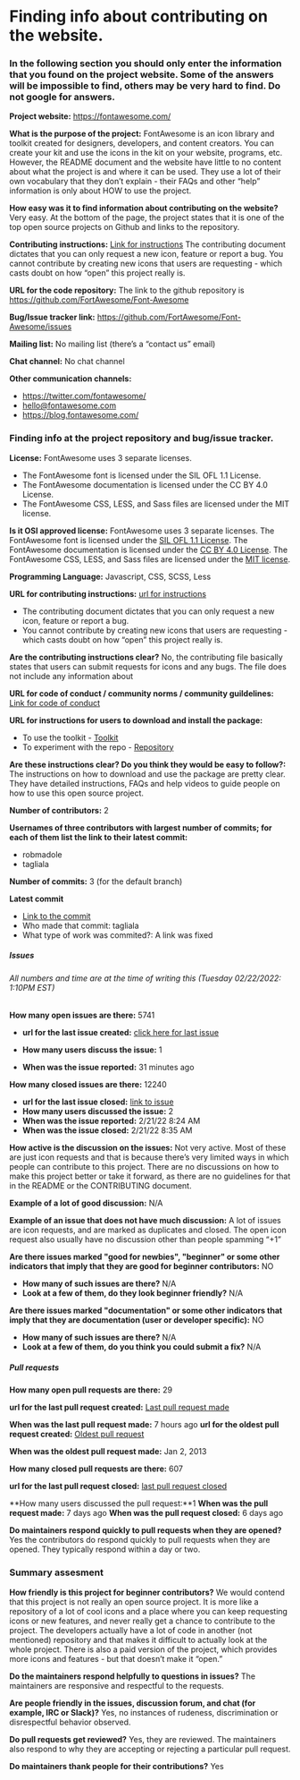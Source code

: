 # Finding info about contributing on the website.

### In the following section you should only enter the information that you found on the project website. Some of the answers will be impossible to find, others may be very hard to find. Do not google for answers.

**Project website:** https://fontawesome.com/

**What is the purpose of the project:** FontAwesome is an icon library and toolkit created for designers, developers, and content creators. You can create your kit and use the icons in the kit on your website, programs, etc. However, the README document and the website have little to no content about what the project is and where it can be used. They use a lot of their own vocabulary that they don’t explain - their FAQs and other “help” information is only about HOW to use the project. 

**How easy was it to find information about contributing on the website?** Very easy. At the bottom of the page, the project states that it is one of the top open source projects on Github and links to the repository.  

**Contributing instructions:**
[Link for instructions](https://github.com/FortAwesome/Font-Awesome/blob/6.x/CONTRIBUTING.md)
The contributing document dictates that you can only request a new icon, feature or report a bug. 
You cannot contribute by creating new icons that users are requesting - which casts doubt on how “open” this project really is. 

**URL for the code repository:** The link to the github repository is https://github.com/FortAwesome/Font-Awesome

**Bug/Issue tracker link:** https://github.com/FortAwesome/Font-Awesome/issues

**Mailing list:** No mailing list (there’s a “contact us” email)

**Chat channel:** No chat channel

**Other communication channels:** 
* https://twitter.com/fontawesome/
* hello@fontawesome.com
* https://blog.fontawesome.com/



### Finding info at the project repository and bug/issue tracker.

**License:** FontAwesome uses 3 separate licenses. 
* The FontAwesome font is licensed under the SIL OFL 1.1 License. 
* The FontAwesome documentation is licensed under the CC BY 4.0 License. 
* The FontAwesome CSS, LESS, and Sass files are licensed under the MIT license. 

**Is it OSI approved license:** FontAwesome uses 3 separate licenses. The FontAwesome font is licensed under the [SIL OFL 1.1 License](http://scripts.sil.org/OFL). The FontAwesome documentation is licensed under the [CC BY 4.0 License](http://creativecommons.org/licenses/by/3.0/). The FontAwesome CSS, LESS, and Sass files are licensed under the [MIT license](https://opensource.org/licenses/mit-license.html). 

**Programming Language:** Javascript, CSS, SCSS, Less

**URL for contributing instructions:** [url for instructions](https://github.com/FortAwesome/Font-Awesome/blob/6.x/CONTRIBUTING.md)

* The contributing document dictates that you can only request a new icon, feature or report a bug. 
* You cannot contribute by creating new icons that users are requesting - which casts doubt on how “open” this project really is. 

**Are the contributing instructions clear?** No, the contributing file basically states that users can submit requests for icons and any bugs. The file does not include any information about 

**URL for code of conduct / community norms / community guildelines:**
[Link for code of conduct](https://github.com/FortAwesome/Font-Awesome/blob/6.x/CODE_OF_CONDUCT.md)

**URL for instructions for users to download and install the package:**

* To use the toolkit - [Toolkit](https://fontawesome.com/docs/web/setup/get-started)
* To experiment with the repo - [Repository](https://github.com/FortAwesome/Font-Awesome/wiki)

**Are these instructions clear? Do you think they would be easy to follow?:** The instructions on how to download and use the package are pretty clear. They have detailed instructions, FAQs and help videos to guide people on how to use this open source project. 

**Number of contributors:** 2

**Usernames of three contributors with largest number of commits; for each of them list the link to their latest commit:**
* robmadole
* tagliala

**Number of commits:** 3 (for the default branch)

**Latest commit**
* [Link to the commit](https://github.com/FortAwesome/Font-Awesome/commit/0078392516a3c27e5549c5643fd8237a9063b34)
* Who made that commit: tagliala
* What type of work was commited?: A link was fixed 


##### Issues 
###### All numbers and time are at the time of writing this (Tuesday 02/22/2022: 1:10PM EST)
**How many open issues are there:** 5741
* **url for the last issue created:** [click here for last issue](https://github.com/FortAwesome/Font-Awesome/issues/18740)

* **How many users discuss the issue:** 1
* **When was the issue reported:** 31 minutes ago

**How many closed issues are there:** 12240
* **url for the last issue closed:** [link to issue](https://github.com/FortAwesome/Font-Awesome/issues/18733)
* **How many users discussed the issue:** 2
* **When was the issue reported:** 2/21/22 8:24 AM
* **When was the issue closed:** 2/21/22 8:35 AM

**How active is the discussion on the issues:** Not very active. Most of these are just icon requests and that is because there’s very limited ways in which people can contribute to this project. There are no discussions on how to make this project better or take it forward, as there are no guidelines for that in the README or the CONTRIBUTING document. 

**Example of a lot of good discussion:** N/A

**Example of an issue that does not have much discussion:** A lot of issues are icon requests, and are marked as duplicates and closed. The open icon request also usually have no discussion other than people spamming “+1”

**Are there issues marked "good for newbies", "beginner" or some other indicators that imply that they are good for beginner contributors:** NO
* **How many of such issues are there?** N/A
* **Look at a few of them, do they look beginner friendly?** N/A

**Are there issues marked "documentation" or some other indicators that imply that they are documentation (user or developer specific):** NO
* **How many of such issues are there?** N/A
* **Look at a few of them, do you think you could submit a fix?** N/A


##### Pull requests
**How many open pull requests are there:** 29

**url for the last pull request created:** [Last pull request made](https://github.com/FortAwesome/Font-Awesome/pull/18737)

**When was the last pull request made:** 7 hours ago
**url for the oldest pull request created:** [Oldest pull request](https://github.com/FortAwesome/Font-Awesome/pull/2)

**When was the oldest pull request made:** Jan 2, 2013

**How many closed pull requests are there:** 607

**url for the last pull request closed:** [last pull request closed](https://github.com/FortAwesome/Font-Awesome/pull/18705)

**How many users discussed the pull request:**1
**When was the pull request made:** 7 days ago
**When was the pull request closed:** 6 days ago

**Do maintainers respond quickly to pull requests when they are opened?** Yes the contributors do respond quickly to pull requests when they are opened. They typically respond within a day or two. 


### Summary assesment
**How friendly is this project for beginner contributors?** We would contend that this project is not really an open source project. It is more like a repository of a lot of cool icons and a place where you can keep requesting icons or new features, and never really get a chance to contribute to the project. 
The developers actually have a lot of code in another (not mentioned) repository and that makes it difficult to actually look at the whole project. There is also a paid version of the project, which provides more icons and features - but that doesn’t make it “open.”

**Do the maintainers respond helpfully to questions in issues?** The maintainers are responsive and respectful to the requests.

**Are people friendly in the issues, discussion forum, and chat (for example, IRC or Slack)?** Yes, no instances of rudeness, discrimination or disrespectful behavior observed. 

**Do pull requests get reviewed?** Yes, they are reviewed. The maintainers also respond to why they are accepting or rejecting a particular pull request.

**Do maintainers thank people for their contributions?** Yes

